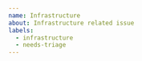 ```yaml
---
name: Infrastructure
about: Infrastructure related issue
labels:
  - infrastructure
  - needs-triage
---
```

